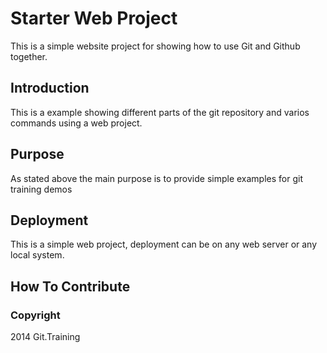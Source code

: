 # Starter Web Project

This is a simple website project for
showing how to use Git and Github together.

## Introduction

This is a example showing different parts
of the git repository and varios commands
using a web project.

## Purpose

As stated above the main purpose is to
provide simple examples for git training 
demos

## Deployment

This is a simple web project, deployment
can be on any web server or any local
system.

## How To Contribute


### Copyright
2014 Git.Training